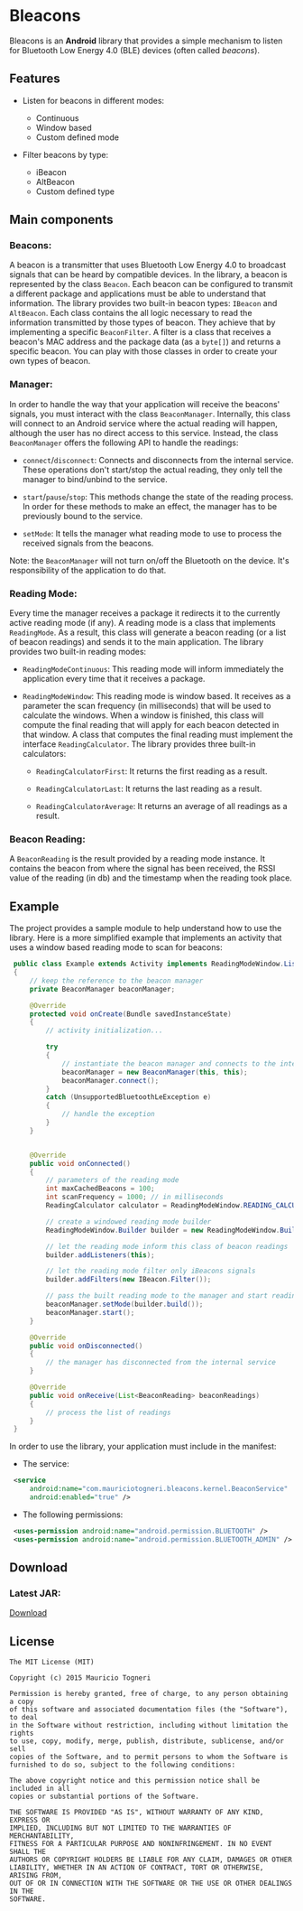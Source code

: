 # Bleacons

Bleacons is an **Android** library that provides a simple mechanism to listen for Bluetooth Low Energy 4.0 (BLE) devices (often called _beacons_).

## Features

* Listen for beacons in different modes:
   * Continuous
   * Window based
   * Custom defined mode

* Filter beacons by type:
   * iBeacon
   * AltBeacon
   * Custom defined type

## Main components

### Beacons:

A beacon is a transmitter that uses Bluetooth Low Energy 4.0 to broadcast signals that can be heard by compatible devices. In the library, a beacon is represented by the class `Beacon`. Each beacon can be configured to transmit a different package and applications must be able to understand that information. The library provides two built-in beacon types: `IBeacon` and `AltBeacon`. Each class contains the all logic necessary to read the information transmitted by those types of beacon. They achieve that by implementing a specific `BeaconFilter`. A filter is a class that receives a beacon's MAC address and the package data (as a `byte[]`) and returns a specific beacon. You can play with those classes in order to create your own types of beacon.

### Manager:

In order to handle the way that your application will receive the beacons' signals, you must interact with the class `BeaconManager`. Internally, this class will connect to an Android service where the actual reading will happen, although the user has no direct access to this service. Instead, the class `BeaconManager` offers the following API to handle the readings:

* `connect`/`disconnect`: Connects and disconnects from the internal service. These operations don't start/stop the actual reading, they only tell the manager to bind/unbind to the service.

* `start`/`pause`/`stop`: This methods change the state of the reading process. In order for these methods to make an effect, the manager has to be previously bound to the service.

* `setMode`: It tells the manager what reading mode to use to process the received signals from the beacons.

Note: the `BeaconManager` will not turn on/off the Bluetooth on the device. It's responsibility of the application to do that.

### Reading Mode:

Every time the manager receives a package it redirects it to the currently active reading mode (if any). A reading mode is a class that implements `ReadingMode`. As a result, this class will generate a beacon reading (or a list of beacon readings) and sends it to the main application. The library provides two built-in reading modes:

* `ReadingModeContinuous`: This reading mode will inform immediately the application every time that it receives a package.

* `ReadingModeWindow`: This reading mode is window based. It receives as a parameter the scan frequency (in milliseconds) that will be used to calculate the windows. When a window is finished, this class will compute the final reading that will apply for each beacon detected in that window. A class that computes the final reading must implement the interface `ReadingCalculator`. The library provides three built-in calculators:

    * `ReadingCalculatorFirst`: It returns the first reading as a result.

    * `ReadingCalculatorLast`: It returns the last reading as a result.

    * `ReadingCalculatorAverage`: It returns an average of all readings as a result.

### Beacon Reading:

A `BeaconReading` is the result provided by a reading mode instance. It contains the beacon from where the signal has been received, the RSSI value of the reading (in db) and the timestamp when the reading took place.

## Example

The project provides a sample module to help understand how to use the library. Here is a more simplified example that implements an activity that uses a window based reading mode to scan for beacons:

```java
 public class Example extends Activity implements ReadingModeWindow.Listener, BeaconManagerObserver
 {
     // keep the reference to the beacon manager
     private BeaconManager beaconManager;

     @Override
     protected void onCreate(Bundle savedInstanceState)
     {
         // activity initialization...

         try
         {
             // instantiate the beacon manager and connects to the internal service
             beaconManager = new BeaconManager(this, this);
             beaconManager.connect();
         }
         catch (UnsupportedBluetoothLeException e)
         {
             // handle the exception
         }
     }


     @Override
     public void onConnected()
     {
         // parameters of the reading mode
         int maxCachedBeacons = 100;
         int scanFrequency = 1000; // in milliseconds
         ReadingCalculator calculator = ReadingModeWindow.READING_CALCULATOR_AVERAGE;

         // create a windowed reading mode builder
         ReadingModeWindow.Builder builder = new ReadingModeWindow.Builder(maxCachedBeacons, scanFrequency, calculator);

         // let the reading mode inform this class of beacon readings
         builder.addListeners(this);

         // let the reading mode filter only iBeacons signals
         builder.addFilters(new IBeacon.Filter());

         // pass the built reading mode to the manager and start reading
         beaconManager.setMode(builder.build());
         beaconManager.start();
     }

     @Override
     public void onDisconnected()
     {
         // the manager has disconnected from the internal service
     }

     @Override
     public void onReceive(List<BeaconReading> beaconReadings)
     {
         // process the list of readings
     }
 }
```

In order to use the library, your application must include in the manifest:

* The service:

```xml
 <service
     android:name="com.mauriciotogneri.bleacons.kernel.BeaconService"
     android:enabled="true" />
```

* The following permissions:

```xml
 <uses-permission android:name="android.permission.BLUETOOTH" />
 <uses-permission android:name="android.permission.BLUETOOTH_ADMIN" />
```

## Download

### Latest JAR:

[Download](https://github.com/mauriciotogneri/bleacons/releases/download/v1.0.0/bleacons.jar)

## License

	The MIT License (MIT)

	Copyright (c) 2015 Mauricio Togneri

	Permission is hereby granted, free of charge, to any person obtaining a copy
	of this software and associated documentation files (the "Software"), to deal
	in the Software without restriction, including without limitation the rights
	to use, copy, modify, merge, publish, distribute, sublicense, and/or sell
	copies of the Software, and to permit persons to whom the Software is
	furnished to do so, subject to the following conditions:

	The above copyright notice and this permission notice shall be included in all
	copies or substantial portions of the Software.

	THE SOFTWARE IS PROVIDED "AS IS", WITHOUT WARRANTY OF ANY KIND, EXPRESS OR
	IMPLIED, INCLUDING BUT NOT LIMITED TO THE WARRANTIES OF MERCHANTABILITY,
	FITNESS FOR A PARTICULAR PURPOSE AND NONINFRINGEMENT. IN NO EVENT SHALL THE
	AUTHORS OR COPYRIGHT HOLDERS BE LIABLE FOR ANY CLAIM, DAMAGES OR OTHER
	LIABILITY, WHETHER IN AN ACTION OF CONTRACT, TORT OR OTHERWISE, ARISING FROM,
	OUT OF OR IN CONNECTION WITH THE SOFTWARE OR THE USE OR OTHER DEALINGS IN THE
	SOFTWARE.